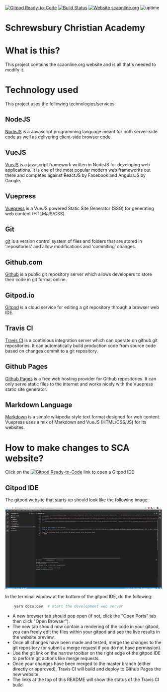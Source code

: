 [![Gitpod Ready-to-Code](https://img.shields.io/badge/Gitpod-Ready--to--Code-blue?logo=gitpod)](https://gitpod.io/#https://github.com/stellar-sites/sca)
[![Build Status](https://travis-ci.org/stellar-sites/sca.svg?branch=master)](https://travis-ci.org/stellar-sites/sca)
[![Website scaonline.org](http://scaonline.org/websiteup.svg)](https://scaonline.org/)
![uptime](https://img.shields.io/uptimerobot/ratio/7/m784548662-44944a89604e8ad0d9a49527)

# Schrewsbury Christian Academy

# What is this?
This project contains the scaonline.org website and is all that's needed to modify it.

# Technology used
This project uses the following technologies/services:

## NodeJS
[NodeJS](https://nodejs.org/) is a Javascript programming language meant for both server-side code as well as delivering client-side browser code.

## VueJS
[VueJS](https://vuejs.org/) is a javascript framework written in NodeJS for developing web applications.  It is one of the most popular modern web frameworks out there and competes against ReactJS by Facebook and AngularJS by Google.

## Vuepress
[Vuepress](https://vuepress.vuejs.org/) is a VueJS powered Static Site Generator (SSG) for generating web content (HTLM/JS/CSS).

## Git
[git](https://git-scm.com/) is a version control system of files and folders that are stored in 'repositories' and allow modifications and 'commiting' changes.

## Github.com
[Github](https://github.com) is a public git repository server which allows developers to store their code in git format online.

## Gitpod.io
[Gitpod](https://www.gitpod.io/) is a cloud service for editing a git repository through a browser web IDE.

## Travis CI
[Travis CI](https://travis-ci.org/) is a continious integration server which can operate on github git repositories.  It can automatically build production code from source code based on changes commit to a git repository.

## Github Pages
[Github Pages](https://pages.github.com/) is a free web hosting provider for Github repositories.  It can only serve static files to the internet and works nicely with the Vuepress static site generator.

## Markdown Language
[Markdown](https://en.wikipedia.org/wiki/Markdown) is a simple wikipedia style text format designed for web content.  Vuepress uses a mix of Markdown and VueJS (HTML/CSS/JS) for its websites.

# How to make changes to SCA website?
Click on the [![Gitpod Ready-to-Code](https://img.shields.io/badge/Gitpod-Ready--to--Code-blue?logo=gitpod)](https://gitpod.io/#https://github.com/stellar-sites/sca) link to open a Gitpod IDE

## Gitpod IDE
The gitpod website that starts up should look like the following image:

![Gitpod Example](/images/gitpod.png?raw=true "Gitpod Example")

In the terminal window at the bottom of the gitpod IDE, do the following:
```bash
    yarn docs:dev  # start the development web server
```

* A new browser tab should pop open (if not, click the "Open Ports" tab then click "Open Browser").
* The new tab should now contain a rendering of the code in your gitpod, you can freely edit the files within your gitpod and see the live results in the website preview.
* Once all changes have been made and tested, merge the changes to the git repository (or submit a merge request if you do not have permission).
* Use the git link on the narrow toolbar on the right edge of the gitpod IDE to perform git actions like merge requests.
* Once your changes have been merged to the master branch (either directly or approved), Travis CI will build and deploy to Github Pages the new website.
* The links at the top of this README will show the status of the Travis CI build

